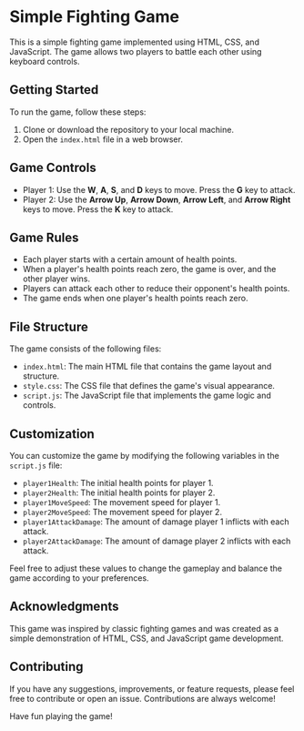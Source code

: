 # Simple Fighting Game

This is a simple fighting game implemented using HTML, CSS, and JavaScript. The game allows two players to battle each other using keyboard controls.

## Getting Started

To run the game, follow these steps:

1. Clone or download the repository to your local machine.
2. Open the `index.html` file in a web browser.

## Game Controls

- Player 1: Use the **W**, **A**, **S**, and **D** keys to move. Press the **G** key to attack.
- Player 2: Use the **Arrow Up**, **Arrow Down**, **Arrow Left**, and **Arrow Right** keys to move. Press the **K** key to attack.

## Game Rules

- Each player starts with a certain amount of health points.
- When a player's health points reach zero, the game is over, and the other player wins.
- Players can attack each other to reduce their opponent's health points.
- The game ends when one player's health points reach zero.

## File Structure

The game consists of the following files:

- `index.html`: The main HTML file that contains the game layout and structure.
- `style.css`: The CSS file that defines the game's visual appearance.
- `script.js`: The JavaScript file that implements the game logic and controls.

## Customization

You can customize the game by modifying the following variables in the `script.js` file:

- `player1Health`: The initial health points for player 1.
- `player2Health`: The initial health points for player 2.
- `player1MoveSpeed`: The movement speed for player 1.
- `player2MoveSpeed`: The movement speed for player 2.
- `player1AttackDamage`: The amount of damage player 1 inflicts with each attack.
- `player2AttackDamage`: The amount of damage player 2 inflicts with each attack.

Feel free to adjust these values to change the gameplay and balance the game according to your preferences.

## Acknowledgments

This game was inspired by classic fighting games and was created as a simple demonstration of HTML, CSS, and JavaScript game development.

## Contributing

If you have any suggestions, improvements, or feature requests, please feel free to contribute or open an issue. Contributions are always welcome!

Have fun playing the game!

